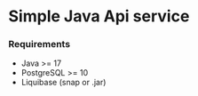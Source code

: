 # Simple Java Api service

### Requirements
* Java >= 17
* PostgreSQL >= 10
* Liquibase (snap or .jar)
